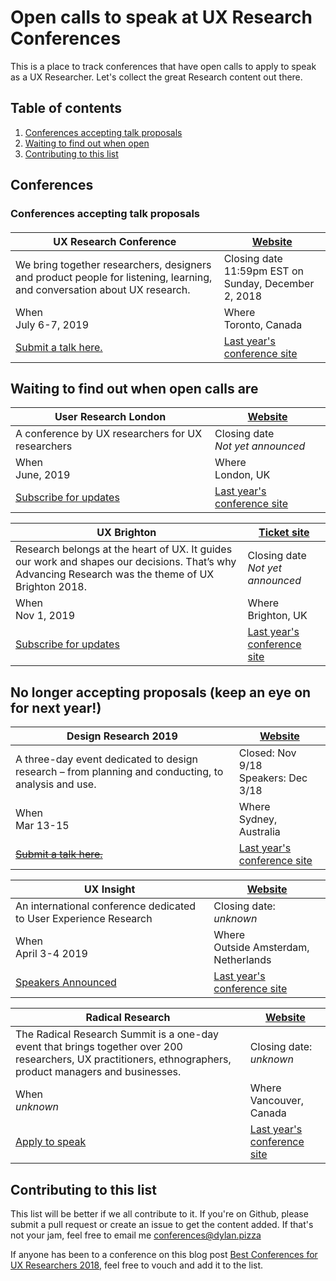 # Open calls to speak at UX Research Conferences

This is a place to track conferences that have open calls to apply to speak as a UX Researcher.
Let's collect the great Research content out there.

## Table of contents

1. [Conferences accepting talk proposals](#conferences-accepting-talk-proposals)
2. [Waiting to find out when open](#waiting-to-find-out-when-open-calls-are)
3. [Contributing to this list](#contributing-to-this-list)

## Conferences

### Conferences accepting talk proposals

####

UX Research Conference | [Website](http://uxrconference.com)
------------ | -------------
We bring together researchers, designers and product people for listening, learning, and conversation about UX research. | Closing date <br> 11:59pm EST on Sunday, December 2, 2018
When <br> July 6-7, 2019 | Where <br> Toronto, Canada
[Submit a talk here.](https://docs.google.com/forms/d/e/1FAIpQLSd-ghkfI4eRNlA7EomiAnT4cJyqC4c8bn_xVXE8CEvJ1D02Sg/viewform) | [Last year's conference site](http://www.uxresearchto.com/uxrconf2018/)




## Waiting to find out when open calls are

User Research London | [Website](https://www.userresearchlondon.com/)
------------ | -------------
A conference by UX researchers for UX researchers | Closing date <br> _Not yet announced_
When <br> June, 2019 <br> | Where <br> London, UK
[Subscribe for updates](https://www.userresearchlondon.com/) | [Last year's conference site](https://www.userresearchlondon.com/2018/)

UX Brighton | [Ticket site](https://www.eventbrite.co.uk/e/ux-brighton-2019-tickets-51654305418)
------------ | -------------
Research belongs at the heart of UX. It guides our work and shapes our decisions. That’s why Advancing Research was the theme of UX Brighton 2018. | Closing date <br> _Not yet announced_
When <br> Nov 1, 2019 <br> | Where <br> Brighton, UK
[Subscribe for updates](https://uxbrighton.org.uk/2018/#newletter-signup) | [Last year's conference site](https://uxbrighton.org.uk/2018/)



## No longer accepting proposals (keep an eye on for next year!)  

Design Research 2019 | [Website](http://www.uxaustralia.com.au/conferences/design-research-2019/)
------------ | -------------
A three-day event dedicated to design research – from planning and conducting, to analysis and use.  | Closed: Nov 9/18 <br> Speakers: Dec 3/18
When <br> Mar 13-15 |  Where <br> Sydney, Australia
~~[Submit a talk here.](#)~~ | [Last year's conference site](http://www.uxaustralia.com.au/conferences/designresearch-2018)

UX Insight | [Website](https://www.userresearchlondon.com/)
------------ | -------------
An international conference dedicated to User Experience Research | Closing date: _unknown_
When <br> April 3-4 2019 | Where <br> Outside Amsterdam, Netherlands
[Speakers Announced](https://www.uxinsightevent.com/speakersconference/) | [Last year's conference site](https://www.uxinsightevent.com/edition2018/)

Radical Research | [Website](http://www.radicalresearchsummit.com/)
------------ | -------------
The Radical Research Summit is a one-day event that brings together over 200 researchers, UX practitioners, ethnographers, product managers and businesses. | Closing date: _unknown_
When <br> _unknown_ | Where <br> Vancouver, Canada
[Apply to speak](#) | [Last year's conference site](#1)


## Contributing to this list
This list will be better if we all contribute to it.
If you're on Github, please submit a pull request or create an issue to get the content added. If that's not your jam, feel free to email me conferences@dylan.pizza

If anyone has been to a conference on this blog post [Best Conferences for UX Researchers 2018](https://medium.com/mixed-methods/best-conferences-for-ux-researchers-2018-c4a5c61effa9), feel free to vouch and add it to the list.
